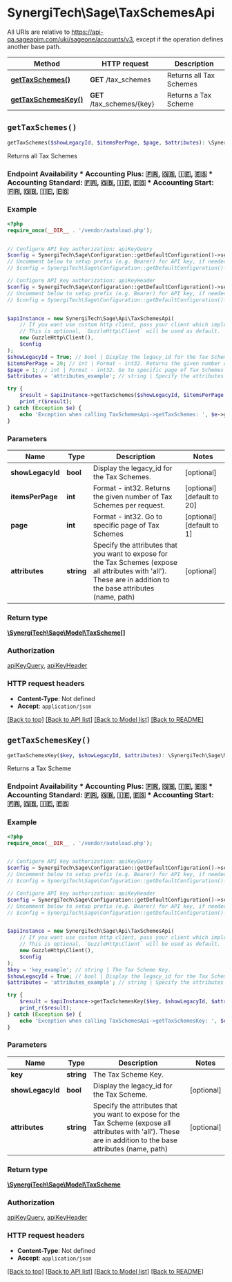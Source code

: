 # SynergiTech\Sage\TaxSchemesApi

All URIs are relative to https://api-qa.sageapim.com/uki/sageone/accounts/v3, except if the operation defines another base path.

| Method | HTTP request | Description |
| ------------- | ------------- | ------------- |
| [**getTaxSchemes()**](TaxSchemesApi.md#getTaxSchemes) | **GET** /tax_schemes | Returns all Tax Schemes |
| [**getTaxSchemesKey()**](TaxSchemesApi.md#getTaxSchemesKey) | **GET** /tax_schemes/{key} | Returns a Tax Scheme |


## `getTaxSchemes()`

```php
getTaxSchemes($showLegacyId, $itemsPerPage, $page, $attributes): \SynergiTech\Sage\Model\TaxScheme[]
```

Returns all Tax Schemes

### Endpoint Availability  * Accounting Plus: 🇫🇷, 🇬🇧, 🇮🇪, 🇪🇸 * Accounting Standard: 🇫🇷, 🇬🇧, 🇮🇪, 🇪🇸 * Accounting Start: 🇫🇷, 🇬🇧, 🇮🇪, 🇪🇸

### Example

```php
<?php
require_once(__DIR__ . '/vendor/autoload.php');


// Configure API key authorization: apiKeyQuery
$config = SynergiTech\Sage\Configuration::getDefaultConfiguration()->setApiKey('subscription-key', 'YOUR_API_KEY');
// Uncomment below to setup prefix (e.g. Bearer) for API key, if needed
// $config = SynergiTech\Sage\Configuration::getDefaultConfiguration()->setApiKeyPrefix('subscription-key', 'Bearer');

// Configure API key authorization: apiKeyHeader
$config = SynergiTech\Sage\Configuration::getDefaultConfiguration()->setApiKey('Ocp-Apim-Subscription-Key', 'YOUR_API_KEY');
// Uncomment below to setup prefix (e.g. Bearer) for API key, if needed
// $config = SynergiTech\Sage\Configuration::getDefaultConfiguration()->setApiKeyPrefix('Ocp-Apim-Subscription-Key', 'Bearer');


$apiInstance = new SynergiTech\Sage\Api\TaxSchemesApi(
    // If you want use custom http client, pass your client which implements `GuzzleHttp\ClientInterface`.
    // This is optional, `GuzzleHttp\Client` will be used as default.
    new GuzzleHttp\Client(),
    $config
);
$showLegacyId = True; // bool | Display the legacy_id for the Tax Schemes.
$itemsPerPage = 20; // int | Format - int32. Returns the given number of Tax Schemes per request.
$page = 1; // int | Format - int32. Go to specific page of Tax Schemes
$attributes = 'attributes_example'; // string | Specify the attributes that you want to expose for the Tax Schemes (expose all attributes with 'all'). These are in addition to the base attributes (name, path)

try {
    $result = $apiInstance->getTaxSchemes($showLegacyId, $itemsPerPage, $page, $attributes);
    print_r($result);
} catch (Exception $e) {
    echo 'Exception when calling TaxSchemesApi->getTaxSchemes: ', $e->getMessage(), PHP_EOL;
}
```

### Parameters

| Name | Type | Description  | Notes |
| ------------- | ------------- | ------------- | ------------- |
| **showLegacyId** | **bool**| Display the legacy_id for the Tax Schemes. | [optional] |
| **itemsPerPage** | **int**| Format - int32. Returns the given number of Tax Schemes per request. | [optional] [default to 20] |
| **page** | **int**| Format - int32. Go to specific page of Tax Schemes | [optional] [default to 1] |
| **attributes** | **string**| Specify the attributes that you want to expose for the Tax Schemes (expose all attributes with &#39;all&#39;). These are in addition to the base attributes (name, path) | [optional] |

### Return type

[**\SynergiTech\Sage\Model\TaxScheme[]**](../Model/TaxScheme.md)

### Authorization

[apiKeyQuery](../../README.md#apiKeyQuery), [apiKeyHeader](../../README.md#apiKeyHeader)

### HTTP request headers

- **Content-Type**: Not defined
- **Accept**: `application/json`

[[Back to top]](#) [[Back to API list]](../../README.md#endpoints)
[[Back to Model list]](../../README.md#models)
[[Back to README]](../../README.md)

## `getTaxSchemesKey()`

```php
getTaxSchemesKey($key, $showLegacyId, $attributes): \SynergiTech\Sage\Model\TaxScheme
```

Returns a Tax Scheme

### Endpoint Availability  * Accounting Plus: 🇫🇷, 🇬🇧, 🇮🇪, 🇪🇸 * Accounting Standard: 🇫🇷, 🇬🇧, 🇮🇪, 🇪🇸 * Accounting Start: 🇫🇷, 🇬🇧, 🇮🇪, 🇪🇸

### Example

```php
<?php
require_once(__DIR__ . '/vendor/autoload.php');


// Configure API key authorization: apiKeyQuery
$config = SynergiTech\Sage\Configuration::getDefaultConfiguration()->setApiKey('subscription-key', 'YOUR_API_KEY');
// Uncomment below to setup prefix (e.g. Bearer) for API key, if needed
// $config = SynergiTech\Sage\Configuration::getDefaultConfiguration()->setApiKeyPrefix('subscription-key', 'Bearer');

// Configure API key authorization: apiKeyHeader
$config = SynergiTech\Sage\Configuration::getDefaultConfiguration()->setApiKey('Ocp-Apim-Subscription-Key', 'YOUR_API_KEY');
// Uncomment below to setup prefix (e.g. Bearer) for API key, if needed
// $config = SynergiTech\Sage\Configuration::getDefaultConfiguration()->setApiKeyPrefix('Ocp-Apim-Subscription-Key', 'Bearer');


$apiInstance = new SynergiTech\Sage\Api\TaxSchemesApi(
    // If you want use custom http client, pass your client which implements `GuzzleHttp\ClientInterface`.
    // This is optional, `GuzzleHttp\Client` will be used as default.
    new GuzzleHttp\Client(),
    $config
);
$key = 'key_example'; // string | The Tax Scheme Key.
$showLegacyId = True; // bool | Display the legacy_id for the Tax Scheme.
$attributes = 'attributes_example'; // string | Specify the attributes that you want to expose for the Tax Scheme (expose all attributes with 'all'). These are in addition to the base attributes (name, path)

try {
    $result = $apiInstance->getTaxSchemesKey($key, $showLegacyId, $attributes);
    print_r($result);
} catch (Exception $e) {
    echo 'Exception when calling TaxSchemesApi->getTaxSchemesKey: ', $e->getMessage(), PHP_EOL;
}
```

### Parameters

| Name | Type | Description  | Notes |
| ------------- | ------------- | ------------- | ------------- |
| **key** | **string**| The Tax Scheme Key. | |
| **showLegacyId** | **bool**| Display the legacy_id for the Tax Scheme. | [optional] |
| **attributes** | **string**| Specify the attributes that you want to expose for the Tax Scheme (expose all attributes with &#39;all&#39;). These are in addition to the base attributes (name, path) | [optional] |

### Return type

[**\SynergiTech\Sage\Model\TaxScheme**](../Model/TaxScheme.md)

### Authorization

[apiKeyQuery](../../README.md#apiKeyQuery), [apiKeyHeader](../../README.md#apiKeyHeader)

### HTTP request headers

- **Content-Type**: Not defined
- **Accept**: `application/json`

[[Back to top]](#) [[Back to API list]](../../README.md#endpoints)
[[Back to Model list]](../../README.md#models)
[[Back to README]](../../README.md)
